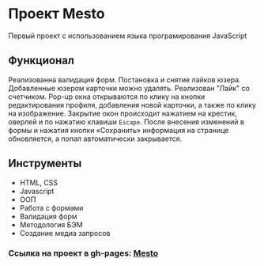 # Проект Mesto

Первый проект с использованием языка програмирования JavaScript

##  Функционал

Реализованна валидация форм.
Постановка и снятие лайков юзера.
Добавленные юзером карточки можно удалять.
Реализован "Лайк" со счетчиком.
Pop-up окна открываются по клику на кнопки редактирования профиля, добавления новой карточки, а также по клику на изображение.
Закрытие окон происходит нажатием на крестик, оверлей и по нажатию клавиши `Escape`.
После внесения изменений в формы и нажатия кнопки «Сохранить» информация на странице обновляется, а попап автоматически закрывается.

##  Инструменты

- HTML, CSS
- Javascript
- ООП
- Работа с формами
- Валидация форм
- Методология БЭМ
- Создание медиа запросов


### Ссылка на проект в gh-pages: **[Mesto](https://glebzhdanov.github.io/mesto/)**


